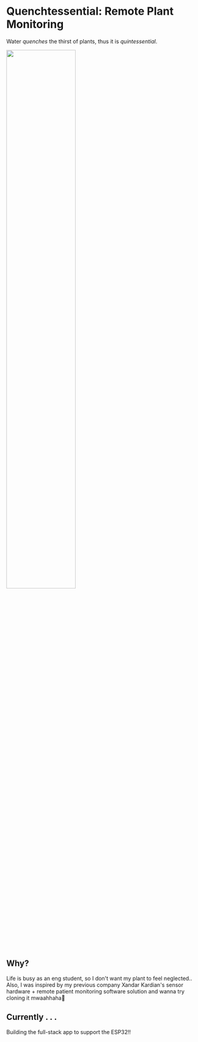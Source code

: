 # Quenchtessential: Remote Plant Monitoring
Water _quenches_ the thirst of plants, thus it is _quintessential_.

<img src="demo/absolute_cinema.gif" width="60%">

## Why? 
Life is busy as an eng student, so I don't want my plant to feel neglected.. Also, I was inspired by my previous company Xandar Kardian's sensor hardware + remote patient monitoring software solution and wanna try cloning it mwaahhaha🤫

## Currently . . .
Building the full-stack app to support the ESP32!!
